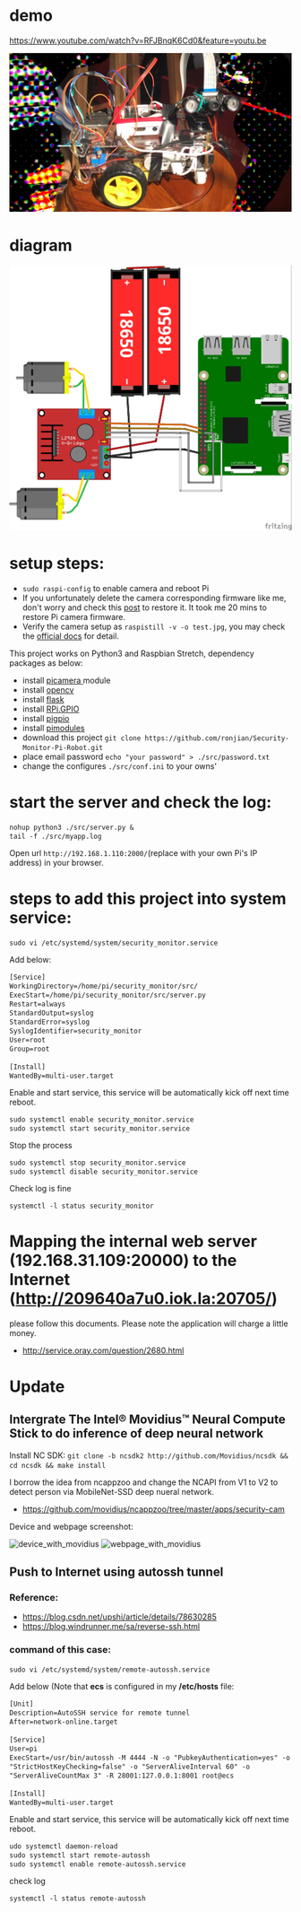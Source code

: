 # demo

https://www.youtube.com/watch?v=RFJBnqK6Cd0&feature=youtu.be

![robot](assets/robot.jpg)

# diagram

![diagram](assets/diagram.jpg)

# setup steps:
- ```sudo raspi-config``` to enable camera and reboot Pi
- If you unfortunately delete the camera corresponding firmware like me, don't worry and check this [post](https://raspberrypi.stackexchange.com/questions/67156/how-can-i-install-raspistill-raspicam-on-a-distro-that-doesnt-include-them) to restore it. It took me 20 mins to restore Pi camera firmware.
- Verify the camera setup as ```raspistill -v -o test.jpg```, you may check the [official docs](https://www.raspberrypi.org/documentation/raspbian/applications/camera.md) for detail.

This project works on Python3 and Raspbian Stretch, dependency packages as below:
- install [picamera ](https://picamera.readthedocs.io/en/release-1.13/) module
- install [opencv](https://www.pyimagesearch.com/2017/09/04/raspbian-stretch-install-opencv-3-python-on-your-raspberry-pi/)
- install [flask](http://flask.pocoo.org/)
- install [RPi.GPIO](https://sourceforge.net/p/raspberry-gpio-python/wiki/install/)
- install [pigpio](http://abyz.me.uk/rpi/pigpio/download.html)
- install [pimodules](https://github.com/ronjian/pimodules)
- download this project ```git clone https://github.com/ronjian/Security-Monitor-Pi-Robot.git```
- place email password ```echo "your password" > ./src/password.txt```
- change the configures ```./src/conf.ini``` to your owns'

# start the server and check the log:
```
nohup python3 ./src/server.py &
tail -f ./src/myapp.log
```


Open url ```http://192.168.1.110:2000/```(replace with your own Pi's IP address) in your browser.  

# steps to add this project into system service:

```shell
sudo vi /etc/systemd/system/security_monitor.service
```
Add below:  
```
[Service]
WorkingDirectory=/home/pi/security_monitor/src/
ExecStart=/home/pi/security_monitor/src/server.py
Restart=always
StandardOutput=syslog
StandardError=syslog
SyslogIdentifier=security_monitor
User=root
Group=root

[Install]
WantedBy=multi-user.target
```
Enable and start service, this service will be automatically kick off next time reboot.
```shell
sudo systemctl enable security_monitor.service
sudo systemctl start security_monitor.service
```
Stop the process  
```shell
sudo systemctl stop security_monitor.service
sudo systemctl disable security_monitor.service
```
Check log is fine  
```shell
systemctl -l status security_monitor
```

# Mapping the internal web server (192.168.31.109:20000) to the Internet (http://209640a7u0.iok.la:20705/)

please follow this documents. Please note the application will charge a little money.
- http://service.oray.com/question/2680.html

# Update

## Intergrate The Intel® Movidius™ Neural Compute Stick to do inference of deep neural network

Install NC SDK:
```git clone -b ncsdk2 http://github.com/Movidius/ncsdk && cd ncsdk && make install```

I borrow the idea from ncappzoo and change the NCAPI from V1 to V2
 to detect person via MobileNet-SSD deep nueral network.

- https://github.com/movidius/ncappzoo/tree/master/apps/security-cam

Device and webpage screenshot:

![device_with_movidius](assets/device_with_movidius.jpg)
![webpage_with_movidius](assets/webpage_with_movidius.jpg)


## Push to Internet using autossh tunnel

### Reference:
- https://blog.csdn.net/upshi/article/details/78630285
- https://blog.windrunner.me/sa/reverse-ssh.html

### command of this case:

```shell
sudo vi /etc/systemd/system/remote-autossh.service
```
Add below (Note that __ecs__ is configured in my __/etc/hosts__ file:  
```
[Unit]
Description=AutoSSH service for remote tunnel
After=network-online.target

[Service]
User=pi
ExecStart=/usr/bin/autossh -M 4444 -N -o "PubkeyAuthentication=yes" -o "StrictHostKeyChecking=false" -o "ServerAliveInterval 60" -o "ServerAliveCountMax 3" -R 28001:127.0.0.1:8001 root@ecs

[Install]
WantedBy=multi-user.target
```
Enable and start service, this service will be automatically kick off next time reboot.
```shell
udo systemctl daemon-reload
sudo systemctl start remote-autossh
sudo systemctl enable remote-autossh.service
```
check log
```shell
systemctl -l status remote-autossh
```

